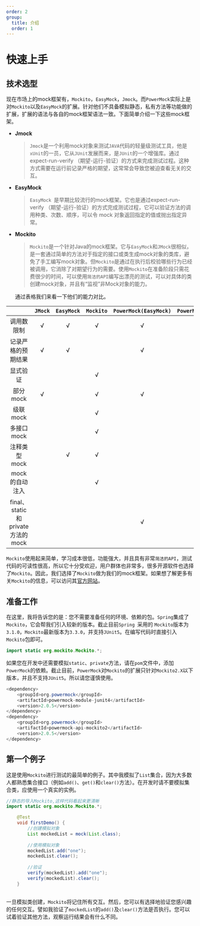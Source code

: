 ```yaml
---
order: 2
group: 
  title: 介绍
  order: 1
---
```


# 快速上手

## 技术选型

​		现在市场上的mock框架有，`Mockito`，`EasyMock`，`Jmock`。而`PowerMock`实际上是对`Mockito`以及`EasyMock`的扩展。针对他们不具备模拟静态，私有方法等功能做的扩展，扩展的语法与各自的mock框架语法一致。下面简单介绍一下这些mock框架。

- **Jmock**

  > `Jmock`是一个利用mock对象来测试`JAVA`代码的轻量级测试工具，他是`xUnit`的一员，它从`JUnit`发展而来，是`JUnit`的一个增强库。通过expect-run-verify （期望-运行-验证）的方式来完成测试过程。这种方式需要在运行前记录严格的期望，这常常会导致您被迫查看无关的交互。

- **EasyMock**

  > `EasyMock `是早期比较流行的mock框架。它也是通过expect-run-verify （期望-运行-验证）的方式完成测试过程，它可以验证方法的调用种类、次数、顺序，可以令 mock 对象返回指定的值或抛出指定异常。

- **Mockito**

  > `Mockito`是一个针对Java的mock框架。它与`EasyMock`和`JMock`很相似，是一套通过简单的方法对于指定的接口或类生成mock对象的类库，避免了手工编写mock对象。但`Mockito`是通过在执行后校验哪些行为已经被调用，它消除了对期望行为的需要。使用`Mockito`在准备阶段只需花费很少的时间，可以使用`简洁的API`编写出漂亮的测试，可以对具体的类创建mock对象，并且有“监视”非Mock对象的能力。 

  通过表格我们来看一下他们的能力对比。

|                                  | `JMock` | `EasyMock` | `Mockito` | `PowerMock(EasyMock)` | `PowerMock(Mockito) ` |
| :------------------------------: | :-----: | :--------: | :-------: | :-------------------: | :-------------------: |
|            调用数限制            |    √    |     √      |     √     |           √           |           √           |
|        记录严格的预期结果        |    √    |     √      |           |           √           |                       |
|             显式验证             |         |            |     √     |                       |           √           |
|             部分mock             |    √    |            |     √     |           √           |           √           |
|             级联mock             |         |            |     √     |                       |           √           |
|            多接口mock            |         |            |     √     |                       |           √           |
|           注释类型mock           |         |     √      |     √     |                       |           √           |
|          mock的自动注入          |         |            |     √     |                       |           √           |
| final、static和private方法的mock |         |            |           |           √           |           √           |

​		`Mockito`使用起来简单，学习成本很低，功能强大，并且具有非常`简洁的API`，测试代码的可读性很高，所以它十分受欢迎，用户群体也非常多，很多开源软件也选择了`Mockito`。因此，我们选择了`Mockito`做为我们的mock框架。如果想了解更多有关`Mockito`的信息，可以访问其[官方网站](https://site.mockito.org/)。

## 准备工作

​		在这里，我将告诉您的是：您不需要准备任何的环境、依赖的包。`Spring`集成了`Mockito`，它会帮我们引入较新的版本。截止目前`Spring `采用的 `Mockito`版本为`3.1.0`，`Mockito`最新版本为`3.3.0`，并支持`JUnit5`。在编写代码时直接引入`Mockito`包即可。

```java
import static org.mockito.Mockito.*;
```

​		如果您在开发中还需要模拟`static`、`private`方法，请在`pom`文件中，添加`PowerMock`的依赖。截止目前，`PowerMock`对`Mockito`的扩展只针对`Mockito2.X`以下版本，并且不支持`JUnit5`。所以请您谨慎使用。

```java
<dependency>
	<groupId>org.powermock</groupId>
	<artifactId>powermock-module-junit4</artifactId>
	<version>2.0.5</version>
</dependency>
<dependency>
	<groupId>org.powermock</groupId>
	<artifactId>powermock-api-mockito2</artifactId>
	<version>2.0.5</version>
</dependency>
```

## 第一个例子

​		这是使用`Mockito`进行测试的最简单的例子。其中我模拟了`List`集合，因为大多数人都熟悉集合接口（例如`add()`、`get()`和`clear()`方法）。在开发时请不要模拟集合类，应使用一个真实的实例。

```java
//静态的导入Mockito,这样代码看起来更清晰
import static org.mockito.Mockito.*;

    @Test
    void firstDemo() {
        //创建模拟对象
        List mockedList = mock(List.class);
        
        //使用模拟对象
        mockedList.add("one");
        mockedList.clear();
        
        //验证
        verify(mockedList).add("one");
        verify(mockedList).clear();
    }
 
```

​		一旦模拟类创建，`Mockito`将记住所有交互。然后，您可以有选择地验证您感兴趣的任何交互。譬如我验证了`mockedList`的`add()`及`clear()`方法是否执行。您可以试着验证其他方法，观察运行结果会有什么不同。
